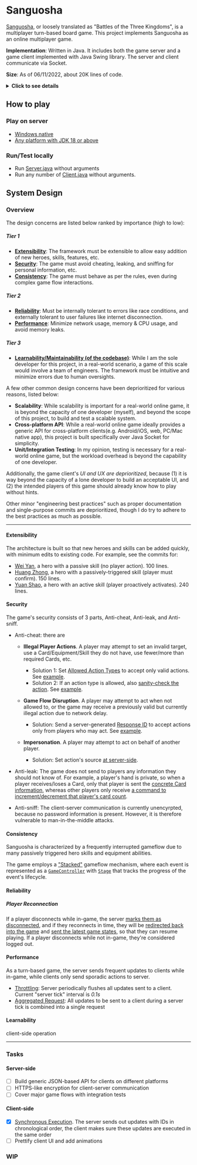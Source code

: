 ﻿# Sanguosha

[Sanguosha](http://en.wikipedia.org/wiki/Legends_of_the_Three_Kingdoms), or loosely translated as "Battles of the Three Kingdoms", is a multiplayer turn-based board game. This project implements Sanguosha as an online multiplayer game.

**Implementation**: Written in Java. It includes both the game server and a game client implemented with Java Swing library. The server and client communicate via Socket.

**Size**: As of 06/11/2022, about 20K lines of code.

<details>
  <summary><b>Click to see details</b></summary>
  
Sanguosha was a popular board game in China. The game is based on the historical events of the [Three Kingdoms](https://en.wikipedia.org/wiki/Three_Kingdoms), a historical period in ancient China around 220–280 AD. See also [Sanguosha official website (in Chinese)](http://www.sanguosha.com/).

The core part of the game is the variety of heroes and their skills, which by an implicit rule maintain that the name and description of a hero's skill should more or less reflect the historical facts about the hero. Many even learned a lot about the history of the Three Kingdoms through playing different heroes. In the early 2010s, many players of the game invented their own versions of Sanguosha, in which heroes are replaced with friends, family members, celebrities, etc. Most of these "heroes" also abide by the rule of accuracy of facts. For example, a student with skill "diligence" (whose effect may be "drawing extra X cards each turn"), a teacher with skill "homework", or perhaps Obama with skill "medicare" (whose effect may be "let a player discard 1 card to regain 1 HP when their HP is below 2").

However, most of these designs were limited to a graphic design of the hero card, as actually printing and playing these hero cards were infeasible to most people. The player base was primarily students busy at schoolwork who had little time to gather for a game, which usually lasts more than 20 minutes. Additionally, due to the complex system of rules of Sanguosha, face-to-face games are prone to human errors (e.g. forgetting to trigger a passive skill), which sometimes can be very frustrating. As an example, see [this page](https://gltjk.com/sanguosha/rules/), also in Chinese, for a detailed breakdown of rules and game flow.

These issues were the original motives of my project. A big fan of Sanguosha, I wanted to build a secure, consistent, and extensible Sanguosha framework that allowed my friends and I to play online with few errors in game flow and allowed easy addition of custom "heroes" and skills.
</details>

## How to play

### Play on server
- [Windows native](https://github.com/harry5z/Sanguosha/releases/tag/windows)
- [Any platform with JDK 18 or above](https://github.com/harry5z/Sanguosha/releases/tag/jar)
### Run/Test locally
- Run [Server.java](https://github.com/harry5z/Sanguosha/blob/master/src/net/server/Server.java) without arguments
- Run any number of [Client.java](https://github.com/harry5z/Sanguosha/blob/master/src/net/client/Client.java) without arguments.

## System Design

### Overview

The design concerns are listed below ranked by importance (high to low):

##### Tier 1
 - [**Extensibility**](#extensibility): The framework must be extensible to allow easy addition of new heroes, skills, features, etc.
 - [**Security**](#security): The game must avoid cheating, leaking, and sniffing for personal information, etc.
 - [**Consistency**](#consistency): The game must behave as per the rules, even during complex game flow interactions.
##### Tier 2
- [**Reliability**](#reliability): Must be internally tolerant to errors like race conditions, and externally tolerant to user failures like internet disconnection.
- [**Performance**](#performance): Minimize network usage, memory & CPU usage, and avoid memory leaks.
##### Tier 3
- [**Learnability/Maintainability (of the codebase)**](#learnability): While I am the sole developer for this project, in a real-world scenario, a game of this scale would involve a team of engineers. The framework must be intuitive and minimize errors due to human oversights.

A few other common design concerns have been deprioritized for various reasons, listed below:
- **Scalability**: While scalability is important for a real-world online game, it is beyond the capacity of one developer (myself), and beyond the scope of this project, to build and test a scalable system.
- **Cross-platform API**: While a real-world online game ideally provides a generic API for cross-platform clients(e.g. Android/iOS, web, PC/Mac native app), this project is built specifically over Java Socket for simplicity.
- **Unit/Integration Testing**: In my opinion, testing is necessary for a real-world online game, but the workload overhead is beyond the capability of one developer.

Additionally, the game client's *UI and UX are deprioritized*, because (1) it is way beyond the capacity of a lone developer to build an acceptable UI, and (2) the intended players of this game should already know how to play without hints.

Other minor "engineering best practices" such as proper documentation and single-purpose commits are deprioritized, though I do try to adhere to the best practices as much as possible.

---

#### Extensibility

The architecture is built so that new heroes and skills can be added quickly, with minimum edits to existing code. For example, see the commits for:

- [Wei Yan](https://github.com/harry5z/Sanguosha/commit/4a68e5f8d622d4c117df2a4581a8a48d4f736bbb), a hero with a passive skill (no player action). 100 lines.
- [Huang Zhong](https://github.com/harry5z/Sanguosha/commit/e370a1f679d13b00bb62037a1431e516458f9990), a hero with a passively-triggered skill (player must confirm). 150 lines.
- [Yuan Shao](https://github.com/harry5z/Sanguosha/commit/0a053bc3dbd6a77fab0a23fc8cbee8e2e5e17270), a hero with an active skill (player proactively activates). 240 lines.

#### Security

The game's security consists of 3 parts, Anti-cheat, Anti-leak, and Anti-sniff.

- Anti-cheat: there are
    - **Illegal Player Actions**. A player may attempt to set an invalid target, use a Card/Equipment/Skill they do not have, use fewer/more than required Cards, etc.
        - Solution 1: Set [Allowed Action Types](https://github.com/harry5z/Sanguosha/blob/88c65e79ee47c05dfa966539077e40d78de00c3b/src/commands/client/game/PlayerActionGameClientCommand.java#L45-L53) to accept only valid actions. See [example](https://github.com/harry5z/Sanguosha/blob/88c65e79ee47c05dfa966539077e40d78de00c3b/src/commands/client/game/RequestNullificationGameUIClientCommand.java#L52-L69).
        - Solution 2: If an action type is allowed, also [sanity-check the action](https://github.com/harry5z/Sanguosha/blob/master/src/commands/server/ingame/InGameServerCommand.java#L46-L54). See [example](https://github.com/harry5z/Sanguosha/blob/88c65e79ee47c05dfa966539077e40d78de00c3b/src/commands/server/ingame/InitiateAttackInGameServerCommand.java#L53-L100).
    - **Game Flow Disruption**. A player may attempt to act when not allowed to, or the game may receive a previously valid but currently illegal action due to network delay.
        - Solution: Send a server-generated [Response ID](https://github.com/harry5z/Sanguosha/blob/88c65e79ee47c05dfa966539077e40d78de00c3b/src/commands/client/game/PlayerActionGameClientCommand.java#L30-L43) to accept actions only from players who may act. See [example](https://github.com/harry5z/Sanguosha/blob/88c65e79ee47c05dfa966539077e40d78de00c3b/src/commands/client/game/RequestNullificationGameUIClientCommand.java#L40-L50).

    - **Impersonation**. A player may attempt to act on behalf of another player.
        - Solution: Set action's source [at server-side](https://github.com/harry5z/Sanguosha/blob/88c65e79ee47c05dfa966539077e40d78de00c3b/src/core/server/GameRoom.java#L77-L82).

- Anti-leak: The game does not send to players any information they should not know of. For example, a player's hand is private, so when a player receives/loses a Card, only that player is sent the [concrete Card information](https://github.com/harry5z/Sanguosha/blob/88c65e79ee47c05dfa966539077e40d78de00c3b/src/commands/client/game/sync/player/SyncPlayerCardGameClientCommand.java#L11-L12), whereas other players only receive [a command to increment/decrement that player's card count](https://github.com/harry5z/Sanguosha/blob/88c65e79ee47c05dfa966539077e40d78de00c3b/src/commands/client/game/sync/player/SyncOtherPlayerCardGameClientCommand.java#L13-L15).

- Anti-sniff: The client-server communication is currently unencyrpted, because no password information is present. However, it is therefore vulnerable to man-in-the-middle attacks.

#### Consistency

Sanguosha is characterized by a frequently interrupted gameflow due to many passively triggered hero skills and equipment abilities. 

The game employs a ["Stacked"](https://github.com/harry5z/Sanguosha/blob/master/src/core/server/game/GameImpl.java#L222) gameflow mechanism, where each event is represented as a [`GameController`](https://github.com/harry5z/Sanguosha/blob/master/src/core/server/game/controllers/AbstractGameController.java) with [`Stage`](https://github.com/harry5z/Sanguosha/blob/master/src/core/server/game/controllers/mechanics/AttackResolutionGameController.java#L27-L38) that tracks the progress of the event's lifecycle. 

#### Reliability

##### Player Reconnection

If a player disconnects while in-game, the server [marks them as disconnected](https://github.com/harry5z/Sanguosha/blob/88c65e79ee47c05dfa966539077e40d78de00c3b/src/core/server/OnlineUserManager.java#L95-L114), and if they reconnects in time, they will be [redirected back into the game](https://github.com/harry5z/Sanguosha/blob/88c65e79ee47c05dfa966539077e40d78de00c3b/src/core/server/OnlineUserManager.java#L73-L83) and [sent the latest game states](https://github.com/harry5z/Sanguosha/blob/88c65e79ee47c05dfa966539077e40d78de00c3b/src/core/server/game/GameImpl.java#L185-L203), so that they can resume playing.
If a player disconnects while not in-game, they're considered logged out.

#### Performance

As a turn-based game, the server sends frequent updates to clients while in-game, while clients only send sporadic actions to server.
- [Throttling](https://github.com/harry5z/Sanguosha/blob/master/src/net/server/ServerConnection.java#L41-L47): Server periodically flushes all updates sent to a client. Current "server tick" interval is *0.1s*
- [Aggregated Request](https://github.com/harry5z/Sanguosha/blob/master/src/net/server/ServerConnection.java#L140-L143): All updates to be sent to a client during a server tick is combined into a single request

#### Learnability

client-side operation


---
### Tasks

#### Server-side

- [ ] Build generic JSON-based API for clients on different platforms
- [ ] HTTPS-like encryption for client-server communication
- [ ] Cover major game flows with integration tests

#### Client-side
- [x] [Synchronous Execution](https://github.com/harry5z/Sanguosha/blob/master/src/net/client/ClientConnection.java#L70-L85). The server sends out updates with IDs in chronological order, the client makes sure these updates are executed in the same order
- [ ] Prettify client UI and add animations

### WIP